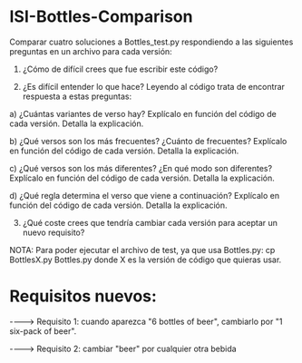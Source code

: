 # ISI-Bottles-Comparison

Comparar cuatro soluciones a Bottles_test.py respondiendo a las siguientes preguntas en un archivo para cada versión:

1. ¿Cómo de difícil crees que fue escribir este código?


2. ¿Es difícil entender lo que hace? Leyendo al código trata de encontrar respuesta a estas preguntas:

a) ¿Cuántas variantes de verso hay? Explícalo en función del código de cada versión. Detalla la explicación.

b) ¿Qué versos son los más frecuentes? ¿Cuánto de frecuentes? Explícalo en función del código de cada versión. Detalla la explicación.

c) ¿Qué versos son los más diferentes? ¿En qué modo son diferentes? Explícalo en función del código de cada versión. Detalla la explicación.

d) ¿Qué regla determina el verso que viene a continuación? Explícalo en función del código de cada versión. Detalla la explicación.


3. ¿Qué coste crees que tendría cambiar cada versión para aceptar un nuevo requisito?


NOTA: Para poder ejecutar el archivo de test, ya que usa Bottles.py:
cp BottlesX.py Bottles.py donde X es la versión de código que quieras usar.


# Requisitos nuevos: 
----> Requisito 1: cuando aparezca "6 bottles of beer", cambiarlo por "1 six-pack of beer".

----> Requisito 2: cambiar "beer" por cualquier otra bebida
